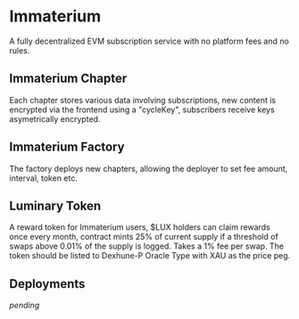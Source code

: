 # **Immaterium**
A fully decentralized EVM subscription service with no platform fees and no rules. 

## **Immaterium Chapter**
Each chapter stores various data involving subscriptions, new content is encrypted via the frontend using a "cycleKey", subscribers receive keys asymetrically encrypted. 

## **Immaterium Factory** 
The factory deploys new chapters, allowing the deployer to set fee amount, interval, token etc. 

## **Luminary Token**
A reward token for Immaterium users, $LUX holders can claim rewards once every month, contract mints 25% of current supply if a threshold of swaps above 0.01% of the supply is logged. Takes a 1% fee per swap. The token should be listed to Dexhune-P Oracle Type with XAU as the price peg. 

## **Deployments**
*pending*
